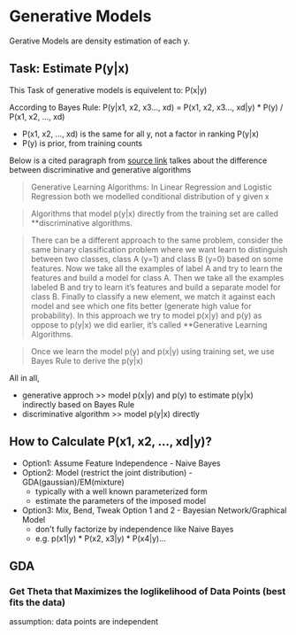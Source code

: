 # Generative Models

Gerative Models are density estimation of each y.

## Task: Estimate P(y|x)

This Task of generative models is equivelent to: P(x|y)

According to Bayes Rule: P(y|x1, x2, x3..., xd) = P(x1, x2, x3..., xd|y) * P(y) / P(x1, x2, ..., xd)
* P(x1, x2, ..., xd) is the same for all y, not a factor in ranking P(y|x)
* P(y) is prior, from training counts

Below is a cited paragraph from [source link](https://towardsdatascience.com/gaussian-discriminant-analysis-an-example-of-generative-learning-algorithms-2e336ba7aa5c) talkes about the difference between discriminative and generative algorithms

>Generative Learning Algorithms: 
>In Linear Regression and Logistic Regression both we modelled conditional distribution of y given x

>Algorithms that model p(y|x) directly from the training set are called **discriminative algorithms. 

>There can be a different approach to the same problem, consider the same binary classification problem where we want learn to distinguish between two classes, class A (y=1) and class B (y=0) based on some features. Now we take all the examples of label A and try to learn the features and build a model for class A. Then we take all the examples labeled B and try to learn it’s features and build a separate model for class B. Finally to classify a new element, we match it against each model and see which one fits better (generate high value for probability). In this approach we try to model p(x|y) and p(y) as oppose to p(y|x) we did earlier, it’s called **Generative Learning Algorithms.

>Once we learn the model p(y) and p(x|y) using training set, we use Bayes Rule to derive the p(y|x) 

All in all, 
* generative approch >> model p(x|y) and p(y) to estimate p(y|x) indirectly based on Bayes Rule
* discriminative algorithm >> model p(y|x) directly

## How to Calculate P(x1, x2, ..., xd|y)?

- Option1: Assume Feature Independence - Naive Bayes
- Option2: Model (restrict the joint distribution) - GDA(gaussian)/EM(mixture)
  - typically with a well known parameterized form
  - estimate the parameters of the imposed model
- Option3: Mix, Bend, Tweak Option 1 and 2 - Bayesian Network/Graphical Model
  - don't fully factorize by independence like Naive Bayes
  - e.g. p(x1|y) * P(x2, x3|y) * P(x4|y)...
  
  
## GDA
### Get Theta that Maximizes the loglikelihood of Data Points (best fits the data)
assumption: data points are independent


